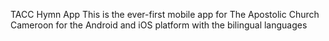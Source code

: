 TACC Hymn App
This is the ever-first mobile app for The Apostolic Church Cameroon for the Android and iOS platform with the bilingual languages

